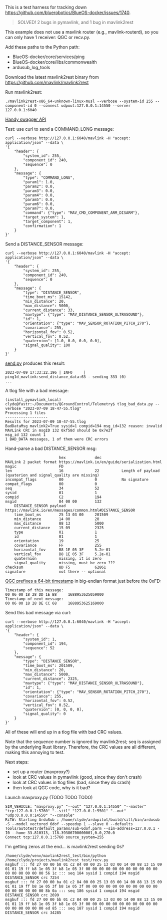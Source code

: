 This is a test harness for tracking down https://github.com/bluerobotics/BlueOS-docker/issues/1740.

> SOLVED! 2 bugs in pymavlink, and 1 bug in mavlink2rest

This example does not use a mavlink router (e.g., mavlink-routerd), so you can only have 1 receiver: QGC or recv.py.

Add these paths to the Python path:
* BlueOS-docker/core/services/ping
* BlueOS-docker/core/libs/commonwealth
* ardusub_log_tools

Download the latest mavlink2rest binary from https://github.com/mavlink/mavlink2rest

Run mavlink2rest:
~~~
./mavlink2rest-x86_64-unknown-linux-musl --verbose --system-id 255 --component-id 0 --connect udpout:127.0.0.1:14550 --server 127.0.0.1:6040
~~~

[Handy swagger API](http://127.0.0.1:6040/docs/index.html?url=/docs.json#/default/get_helper_mavlink)

Test: use curl to send a COMMAND_LONG message:
~~~
curl --verbose http://127.0.0.1:6040/mavlink -H "accept: application/json" --data \
'{
    "header": {
        "system_id": 255,
        "component_id": 240,
        "sequence": 0
    },
    "message": {
        "type": "COMMAND_LONG",
        "param1": 1.0,
        "param2": 0.0,
        "param3": 0.0,
        "param4": 0.0,
        "param5": 0.0,
        "param6": 0.0,
        "param7": 0.0,
        "command": {"type": "MAV_CMD_COMPONENT_ARM_DISARM"},
        "target_system": 1,
        "target_component": 1,
        "confirmation": 1
    }
}'
~~~

Send a DISTANCE_SENSOR message:
~~~
curl --verbose http://127.0.0.1:6040/mavlink -H "accept: application/json" --data \
'{
    "header": {
        "system_id": 255,
        "component_id": 240,
        "sequence": 0
    },
    "message": {
        "type": "DISTANCE_SENSOR",
        "time_boot_ms": 15142,
        "min_distance": 20,
        "max_distance": 5000,
        "current_distance": 33,
        "mavtype": {"type": "MAV_DISTANCE_SENSOR_ULTRASOUND"},
        "id": 1,
        "orientation": {"type": "MAV_SENSOR_ROTATION_PITCH_270"},
        "covariance": 255,
        "horizontal_fov": 0.52,
        "vertical_fov": 0.52,
        "quaternion": [1.0, 0.0, 0.0, 0.0],
        "signal_quality": 100
    }
}'
~~~

[send.py](send.py) produces this result:
~~~
2023-07-09 17:33:22.196 | INFO     | ping1d_mavlink:send_distance_data:63 - sending 333 (0)
...
~~~

A tlog file with a bad message:
~~~
(install_pymavlink_local) clyde@fastr:~/Documents/QGroundControl/Telemetry$ tlog_bad_data.py --verbose "2023-07-09 18-47-55.tlog"
Processing 1 files
-------------------
Results for 2023-07-09 18-47-55.tlog
BadDataMsg mavlink2=True sysid=1 compid=194 msg_id=132 reason: invalid MAVLink CRC in msgID 132 0xf58d should be 0x7e2f
msg_id 132 count 1
1 BAD_DATA messages, 1 of them were CRC errors
~~~

Hand-parse a bad DISTANCE_SENSOR msg:
~~~
                        hex             dec
MAVLink 2 packet format https://mavlink.io/en/guide/serialization.html
magic                   FD
len                     16              22          Length of payload (quaterion and signal_quality are missing)
incompat_flags          00              0           No signature
compat_flags            00              0
seq                     34              52
sysid                   01              1
compid                  C2              194
msgid                   84 00 00        132
    DISTANCE_SENSOR payload https://mavlink.io/en/messages/common.html#DISTANCE_SENSOR
    time_boot_ms        25 13 03 00     201509
    min_distance        14 00           20
    max_distance        88 13           5000
    current_distance    15 09           2325
    type                01              1
    id                  01              1
    orientation         19              25
    covariance          FF              255
    horizontal_fov      B8 1E 05 3F     5.2e-01
    vertical_fov        B8 1E 05 3F     5.2e-01
    quaternion          missing, it is zero
    signal_quality      missing, must be zero ???
checksum                8D F5           62861
signature               not there -- optional
~~~

[QGC prefixes a 64-bit timestamp](https://github.com/mavlink/qgroundcontrol/blob/245f9f1f9c475a24b02271e0b1a7a150f601f80d/src/comm/MAVLinkProtocol.cc#L280)
in big-endian format just before the 0xFD:
~~~
Timestamp of this message:
00 06 00 18 28 DD 1E B8     1688953625059000     
Timestamp of next message:
00 06 00 18 28 DE CC 68     1688953625169000
~~~

Send this bad message via curl:
~~~
curl --verbose http://127.0.0.1:6040/mavlink -H "accept: application/json" --data \
'{
    "header": {
        "system_id": 1,
        "component_id": 194,
        "sequence": 52
    },
    "message": {
        "type": "DISTANCE_SENSOR",
        "time_boot_ms": 201509,
        "min_distance": 20,
        "max_distance": 5000,
        "current_distance": 2325,
        "mavtype": {"type": "MAV_DISTANCE_SENSOR_ULTRASOUND"},
        "id": 1,
        "orientation": {"type": "MAV_SENSOR_ROTATION_PITCH_270"},
        "covariance": 255,
        "horizontal_fov": 0.52,
        "vertical_fov": 0.52,
        "quaternion": [0, 0, 0, 0],
        "signal_quality": 0
    }
}'
~~~

All of these will end up in a tlog file with bad CRC values.

Note that the sequence number is ignored by mavlink2rest; seq is assigned by the underlying Rust library.
Therefore, the CRC values are all different, making this annoying to test.

Next steps:
* set up a router (mavproxy?)
* look at CRC values in pymavlink (good, since they don't crash)
* look at CRC values in tlog files (bad, since they do crash)
* then look at QGC code, why is it bad?

Launch mavproxy.py (TODO TODO TODO)
~~~
SIM_VEHICLE: "mavproxy.py" "--out" "127.0.0.1:14550" "--master" "tcp:127.0.0.1:5760" "--sitl" "127.0.0.1:5501" "--out" "udp:0.0.0.0:14550" "--console"
RiTW: Starting ArduSub : /home/clyde/ardupilot/build/sitl/bin/ardusub -S --model vectored_6dof --speedup 1 --slave 0 --defaults Tools/autotest/default_params/sub-6dof.parm --sim-address=127.0.0.1 -I0 --home 33.810313,-118.39386700000001,0.0,270.0
Connect tcp:127.0.0.1:5760 source_system=255

~~~

I'm getting zeros at the end... is mavlink2rest sending 0s?
~~~
/home/clyde/venv/mavlink2rest_test/bin/python /home/clyde/projects/mavlink2rest_test/recv.py 
msgbuf ::: fd 27 00 00 b8 01 c2 84 00 00 25 13 03 00 14 00 88 13 15 09 01 01 19 ff b8 1e 05 3f b8 1e 05 3f 00 00 00 00 00 00 00 00 00 00 00 00 00 00 00 00 00 56 1c ::: seq 184 sysid 1 compid 194 msgid DISTANCE_SENSOR crc 7254
msgbuf ::: fd 27 00 00 ba 01 c2 84 00 00 25 13 03 00 14 00 88 13 15 09 01 01 19 ff b8 1e 05 3f b8 1e 05 3f 00 00 00 00 00 00 00 00 00 00 00 00 00 00 00 00 00 8b 0a ::: seq 186 sysid 1 compid 194 msgid DISTANCE_SENSOR crc 2699
msgbuf ::: fd 27 00 00 bb 01 c2 84 00 00 25 13 03 00 14 00 88 13 15 09 01 01 19 ff b8 1e 05 3f b8 1e 05 3f 00 00 00 00 00 00 00 00 00 00 00 00 00 00 00 00 00 ed 85 ::: seq 187 sysid 1 compid 194 msgid DISTANCE_SENSOR crc 34285
~~~
